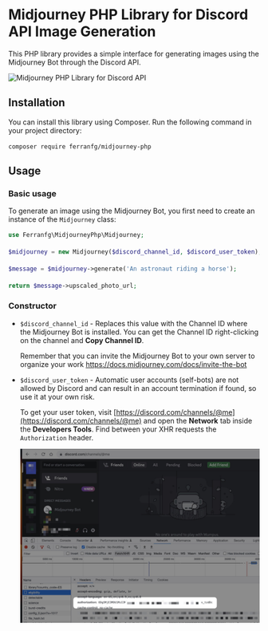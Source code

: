 # Midjourney PHP Library for Discord API Image Generation

This PHP library provides a simple interface for generating images using the Midjourney Bot through the Discord API.

![Midjourney PHP Library for Discord API](/img/demo.gif)

## Installation

You can install this library using Composer. Run the following command in your project directory:

`composer require ferranfg/midjourney-php`

## Usage

### Basic usage

To generate an image using the Midjourney Bot, you first need to create an instance of the `Midjourney` class:

```php
use Ferranfg\MidjourneyPhp\Midjourney;

$midjourney = new Midjourney($discord_channel_id, $discord_user_token);

$message = $midjourney->generate('An astronaut riding a horse');

return $message->upscaled_photo_url;
```

### Constructor

- `$discord_channel_id` - Replaces this value with the Channel ID where the Midjourney Bot is installed. You can get the Channel ID right-clicking on the channel and **Copy Channel ID**.

    Remember that you can invite the Midjourney Bot to your own server to organize your work https://docs.midjourney.com/docs/invite-the-bot

- `$discord_user_token` - Automatic user accounts (self-bots) are not allowed by Discord and can result in an account termination if found, so use it at your own risk.

    To get your user token, visit [https://discord.com/channels/@me](https://discord.com/channels/@me) and open the **Network** tab inside the **Developers Tools**. Find between your XHR requests the `Authorization` header.

    ![Discord User Token](/img/authorization.jpg)
